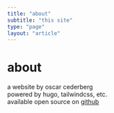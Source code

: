 ```yaml
---
title: "about"
subtitle: "this site"
type: "page"
layout: "article"
---
```

# about
a website by oscar cederberg  
powered by hugo, tailwindcss, etc.  
available open source on [github](https://github.com/oscarcederberg/cederberg-xyz-hugo)  